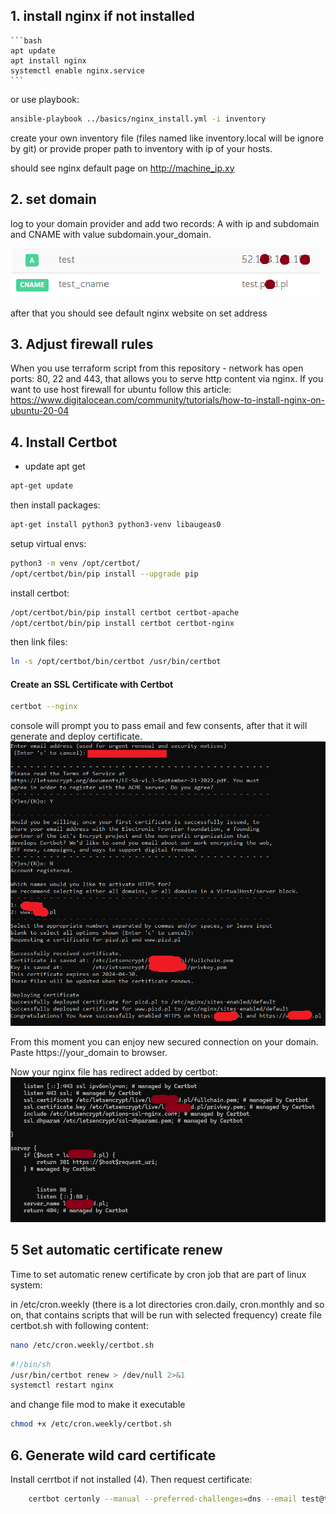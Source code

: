 ##  1. install nginx if not installed
	```bash
	apt update
	apt install nginx
	systemctl enable nginx.service
	```
or use playbook:

```bash
ansible-playbook ../basics/nginx_install.yml -i inventory
```
create your own inventory file (files named like inventory.local will be ignore by git) or provide proper path to inventory with ip of your hosts. 

should see nginx default page on http://machine_ip.xy

## 2. set domain
log to your domain provider and add two records: A with ip and subdomain and CNAME with value subdomain.your_domain.

![alt text](assets/image.png)

after that you should see default nginx website on set address

## 3. Adjust firewall rules
When you use terraform script from this repository - network has open ports: 80, 22 and 443, that allows you to serve http content via nginx. 
If you want to use host firewall for ubuntu follow this article: https://www.digitalocean.com/community/tutorials/how-to-install-nginx-on-ubuntu-20-04

## 4. Install Certbot

- update apt get

```bash
apt-get update 
```
then install packages:

```bash
apt-get install python3 python3-venv libaugeas0
```

setup virtual envs:
```bash
python3 -m venv /opt/certbot/
/opt/certbot/bin/pip install --upgrade pip
```

install certbot:
```bash
/opt/certbot/bin/pip install certbot certbot-apache
/opt/certbot/bin/pip install certbot certbot-nginx
```
then link files:
```bash
ln -s /opt/certbot/bin/certbot /usr/bin/certbot
```

#### Create an SSL Certificate with Certbot

```bash
certbot --nginx
```


console will prompt you to pass email and few consents, after that it will generate and deploy certificate.
![alt text](./assets/certbot.png)

From this moment you can enjoy new secured connection on your domain. Paste https://your_domain to browser.

Now your nginx file has redirect added by certbot:
![alt text](./assets/nginx.png)

## 5 Set automatic certificate renew 

Time to set automatic renew certificate by cron job that are part of linux system:

in /etc/cron.weekly (there is a lot directories cron.daily, cron.monthly and so on, that contains scripts that will be run with selected frequency)
create file certbot.sh with following content:


```bash
nano /etc/cron.weekly/certbot.sh
```

```bash
#!/bin/sh
/usr/bin/certbot renew > /dev/null 2>&1
systemctl restart nginx
```

and change file mod to make it executable

```bash
chmod +x /etc/cron.weekly/certbot.sh
```

## 6. Generate wild card certificate

Install cerrtbot if not installed (4). Then request certificate:

```bash
	certbot certonly --manual --preferred-challenges=dns --email test@test.com
```
